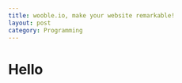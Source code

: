 ```yaml
---
title: wooble.io, make your website remarkable!
layout: post
category: Programming
---
```


# Hello
